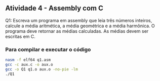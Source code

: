## Atividade 4 - Assembly com C

Q1: Escreva um programa em assembly que leia três números inteiros, calcule a média aritmética, a média geométrica e a média harmônica. O programa deve retornar as médias calculadas. As médias devem ser escritas em C.

### Para compilar e executar o código

```bash
nasm -f elf64 q1.asm
gcc -c aux.c -o aux.o
gcc -o Q1 q1.o aux.o -no-pie -lm
./Q1
```
